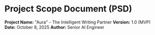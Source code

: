 # Project Scope Document (PSD)

**Project Name:** "Aura" - The Intelligent Writing Partner
**Version:** 1.0 (MVP)
**Date:** October 8, 2025
**Author:** Senior AI Engineer